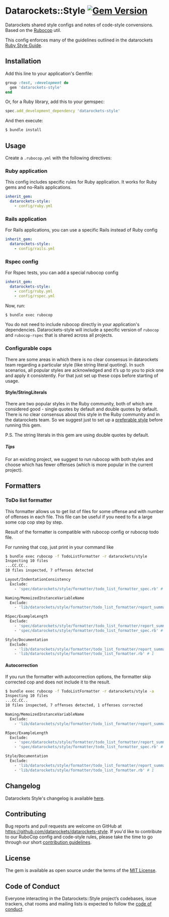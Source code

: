 # Datarockets::Style [![Gem Version](https://badge.fury.io/rb/datarockets-style.svg)](https://badge.fury.io/rb/datarockets-style)

Datarockets shared style configs and notes of code-style convensions. Based on the [Rubocop](https://github.com/rubocop-hq/rubocop) util.

This config enforces many of the guidelines outlined in the datarockets [Ruby Style Guide](doc/STYLE_GUIDE.md).

## Installation

Add this line to your application's Gemfile:

```ruby
group :test, :development do
  gem 'datarockets-style'
end
```

Or, for a Ruby library, add this to your gemspec:

```ruby
spec.add_development_dependency 'datarockets-style'
```

And then execute:

```bash
$ bundle install
```

## Usage

Create a `.rubocop.yml` with the following directives:


### Ruby application

This config includes specific rules for Ruby application. It works for Ruby gems and no-Rails applications.

```yaml
inherit_gem:
  datarockets-style:
    - config/ruby.yml
```

### Rails application

For Rails applications, you can use a specific Rails instead of Ruby config

```yaml
inherit_gem:
  datarockets-style:
    - config/rails.yml
```

### Rspec config

For Rspec tests, you can add a special rubocop config

```yaml
inherit_gem:
  datarockets-style:
    - config/ruby.yml
    - config/rspec.yml
```

Now, run:

```bash
$ bundle exec rubocop
```

You do not need to include rubocop directly in your application's dependencies. Datarockets-style will include a specific version of `rubocop` and `rubocop-rspec` that is shared across all projects.

### Configurable cops

There are some areas in which there is no clear consensus in datarockets team regarding a particular style (like string literal quoting).
In such scenarios, all popular styles are acknowledged and it’s up to you to pick one and apply it consistently.
For that just set up these cops before starting of usage.

#### Style/StringLiterals

There are two popular styles in the Ruby community, both of which are considered good - single quotes by default and double quotes by default.
There is no clear consensus about this style in the Ruby community and in the datarockets team.
So we suggest just to set up a [preferable style](https://rubocop.readthedocs.io/en/latest/cops_style/#stylestringliterals) before running this gem.

P.S. The string literals in this gem are using double quotes by default.

##### Tips

For an existing project, we suggest to run rubocop with both styles and choose which has fewer offenses (which is more popular in the current project).

## Formatters

### ToDo list formatter

This formatter allows us to get list of files for some offense and with number of offenses in each file. This file can be useful if you need to fix a large some cop cop step by step.

Result of the formatter is compatible with rubocop config or rubocop todo file.

For running that cop, just print in your command like

```bash
$ bundle exec rubocop -f TodoListFormatter -r datarockets/style
Inspecting 10 files
...CC.CC..
10 files inspected, 7 offenses detected

Layout/IndentationConsistency
  Exclude:
    - 'spec/datarockets/style/formatter/todo_list_formatter_spec.rb' # 1

Naming/MemoizedInstanceVariableName
  Exclude:
    - 'lib/datarockets/style/formatter/todo_list_formatter/report_summary.rb' # 1

RSpec/ExampleLength
  Exclude:
    - 'spec/datarockets/style/formatter/todo_list_formatter/report_summary_spec.rb' # 1
    - 'spec/datarockets/style/formatter/todo_list_formatter_spec.rb' # 2

Style/Documentation
  Exclude:
    - 'lib/datarockets/style/formatter/todo_list_formatter/report_summary.rb' # 1
    - 'lib/datarockets/style/formatter/todo_list_formatter.rb' # 1
```

#### Autocorrection

If you run the formatter with autocorrection options, the formatter skip corrected cop and does not include it to the result.

```bash
$ bundle exec rubocop -f TodoListFormatter -r datarockets/style -a
Inspecting 10 files
...CC.CC..
10 files inspected, 7 offenses detected, 1 offenses corrected

Naming/MemoizedInstanceVariableName
  Exclude:
    - 'lib/datarockets/style/formatter/todo_list_formatter/report_summary.rb' # 1

RSpec/ExampleLength
  Exclude:
    - 'spec/datarockets/style/formatter/todo_list_formatter/report_summary_spec.rb' # 1
    - 'spec/datarockets/style/formatter/todo_list_formatter_spec.rb' # 2

Style/Documentation
  Exclude:
    - 'lib/datarockets/style/formatter/todo_list_formatter/report_summary.rb' # 1
    - 'lib/datarockets/style/formatter/todo_list_formatter.rb' # 1
```

## Changelog

Datarockets Style's changelog is available [here](CHANGELOG.md).

## Contributing

Bug reports and pull requests are welcome on GitHub at https://github.com/datarockets/datarockets-style. If you'd like to contribute to our RuboCop config and code-style rules, please take the time to go through our short [contribution guidelines](CONTRIBUTING.md).


## License

The gem is available as open source under the terms of the [MIT License](https://opensource.org/licenses/MIT).

## Code of Conduct

Everyone interacting in the Datarockets::Style project’s codebases, issue trackers, chat rooms and mailing lists is expected to follow the [code of conduct](CODE_OF_CONDUCT.md).
